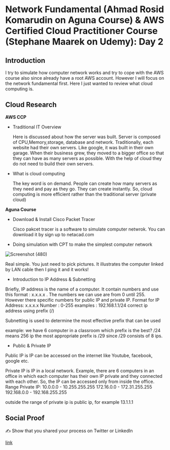 # Network Fundamental (Ahmad Rosid Komarudin on Aguna Course) & AWS Certified Cloud Practitioner Course (Stephane Maarek on Udemy): Day 2

## Introduction
I try to simulate how computer network works and try to cope with the AWS course also since already have a root AWS account. However I will focus on the network fundamental first. Here I just wanted to review what cloud computing is.

## Cloud Research
**AWS CCP**
- Traditional IT Overview
  
  Here is discussed about how the server was built. Server is composed of CPU,Memory,storage, database and network. Traditionally, each website had their own servers. Like google, it was built in their own garage. When their business grew, they moved to a bigger office so that they can have as many servers as possible. With the help of cloud they do not need to build their own servers. 
  
- What is cloud computing

  The key word is on demand. People can create how many servers as they need and pay as they go. They can create instantly. So, cloud computing is more efficient rather than the traditional server (private cloud)

**Aguna Course**
- Download & Install Cisco Packet Tracer

  Cisco pakcet tracer is a software to simulate computer netwrok. You can download it by sign up to netacad.com

- Doing simulation with CPT to make the simplest computer network

![Screenshot (480)](https://user-images.githubusercontent.com/99172259/154237381-666cdb9c-cd54-45ac-9c8c-5223d4fca19f.png)

Real simple. You just need to pick pictures. It illustrates the computer linked by LAN cable then I ping it and it works!

- Introduction to IP Address & Subnetting

Briefly, IP address is the name of a computer. It contain numbers and use this format : x.x.x.x . The numbers we can use are from 0 until 255. However there specific numbers for public IP and private IP. 
Format for IP Address:  x.x.x.x
  Number : 0-255
  examples : 192.168.1.1/24
correct ip address using prefix (/)

Subnetting is used to determine the most effective prefix that can be used

example: we have 6 computer in a classroom
which prefix is the best?
/24 means 256 ip
the most appropriate prefix is /29 since /29 consists of 8 ips.

- Public & Private IP

Public IP  is IP can be accessed on the internet like Youtube, facebook, google etc.


Private IP is IP in a local network. Example, there are 6 computers in an office in which each computer has their own IP private and they connected with each other. So, the IP can be accessed only from inside the office.
Range Private IP: 
10.0.0.0 - 10.255.255.255
172.16.0.0 - 172.31.255.255
192.168.0.0 - 192.168.255.255

outside the range of private ip is public ip, for example 13.1.1.1



## Social Proof

✍️ Show that you shared your process on Twitter or LinkedIn

[link](link)
